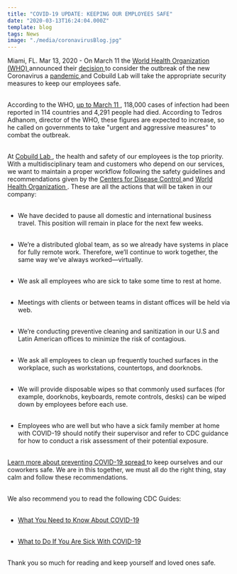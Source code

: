 ```yaml
---
title: "COVID-19 UPDATE: KEEPING OUR EMPLOYEES SAFE"
date: "2020-03-13T16:24:04.000Z"
template: blog
tags: News
image: "./media/coronavirusBlog.jpg"
---
```


Miami, FL. Mar 13, 2020 - On March 11 the <a target="_blank" href="https://www.who.int/es"> World Health Organization (WHO) </a> announced their <a target="_blank" href="https://www.paho.org/hq/index.php?option=com_content&view=article&id=15756:la-oms-caracteriza-a-covid-19-como-una-pandemia&catid=740&lang=en&Itemid=1926"> decision </a> to consider the outbreak of the new Coronavirus a <a target="_blank" href="https://www.livescience.com/pandemic.html"> pandemic </a> and Cobuild Lab will take the appropriate security measures to keep our employees safe. <br> </br>

According to the WHO, <a target="_blank" href="https://www.who.int/emergencies/diseases/novel-coronavirus-2019/events-as-they-happen"> up to March 11 </a>, 118,000 cases of infection had been reported in 114 countries and 4,291 people had died. According to  Tedros Adhanom, director of the WHO, these figures are expected to increase, so he called on governments to take "urgent and aggressive measures" to combat the outbreak. <br> </br>

At <a target="_blank" href="https://cobuildlab.com/"> Cobuild Lab </a>, the health and safety of our employees is the top priority. With a multidisciplinary team and customers who depend on our services, we want to maintain a proper workflow following the safety guidelines and recommendations given by the <a target="_blank" href="https://www.cdc.gov/coronavirus/2019-nCoV/summary.html"> Centers for Disease Control </a> and <a target="_blank" href="https://www.who.int/emergencies/diseases/novel-coronavirus-2019"> World Health Organization </a>.  These are all the actions that will be taken in our company: <br> </br>

* We have decided to pause all domestic and international business travel. This position will remain in place for the next few weeks. <br> </br>

 * We’re a distributed global team, as so we already have systems in place for fully remote work. Therefore, we’ll continue to work together, the same way we’ve always worked—virtually.<br> </br>
 
 * We ask all employees who are sick to take some time to rest at home. <br> </br>
 
 * Meetings with clients or between teams in distant offices will be held via web. <br> </br>
 
 * We’re conducting preventive cleaning and sanitization in our U.S and Latin American offices to minimize the risk of contagious. <br> </br>
 
 * We ask all employees to clean up frequently touched surfaces in the workplace, such as workstations, countertops, and doorknobs. <br> </br>
 
 * We will provide disposable wipes so that commonly used surfaces (for example, doorknobs, keyboards, remote controls, desks) can be wiped down by employees before each use. <br> </br>
 
 * Employees who are well but who have a sick family member at home with COVID-19 should notify their supervisor and refer to CDC guidance for how to conduct a risk assessment of their potential exposure. <br> </br>
 
<a target="_blank" href="https://www.cdc.gov/coronavirus/2019-ncov/community/index.html"> Learn more about preventing COVID-19 spread </a> to keep ourselves and our coworkers safe. We are in this together, we must all do the right thing, stay calm and follow these recommendations. <br> </br>

We also recommend you to read the following CDC Guides: <br> </br>

* <a target="_blank" href="https://www.cdc.gov/coronavirus/2019-ncov/downloads/2019-ncov-factsheet.pdf"> What You Need to Know About COVID-19 </a> <br> </br>

* <a target="_blank" href="https://www.cdc.gov/coronavirus/2019-ncov/downloads/sick-with-2019-nCoV-fact-sheet.pdf"> What to Do If You Are Sick With COVID-19 </a> <br> </br>

Thank you so much for reading and keep yourself and loved ones safe. 
